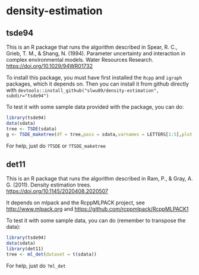 # density-estimation

## tsde94

This is an R package that runs the algorithm described in Spear, R. C., Grieb, T. M., & Shang, N. (1994). Parameter uncertainty and interaction in complex environmental models. Water Resources Research. https://doi.org/10.1029/94WR01732

To install this package, you must have first installed the `Rcpp` and `igraph` packages, which it depends on.  Then you can install it from github directly with `devtools::install_github("slwu89/density-estimation", subdir="tsde94")`

To test it with some sample data provided with the package, you can do:

```R
library(tsde94)
data(sdata)
tree <- TSDE(sdata)
g <- TSDE_maketree(df = tree,pass = sdata,varnames = LETTERS[1:5],plot = TRUE)
```

For help, just do `?TSDE` or `?TSDE_maketree`

## det11

This is an R package that runs the algorithm described in Ram, P., & Gray, A. G. (2011). Density estimation trees. https://doi.org/10.1145/2020408.2020507

It depends on mlpack and the RcppMLPACK project, see http://www.mlpack.org and https://github.com/rcppmlpack/RcppMLPACK1

To test it with some sample data, you can do (remember to transpose the data):

```R
library(tsde94)
data(sdata)
library(det11)
tree <- ml_det(dataset = t(sdata))
```

For help, just do `?ml_det`
